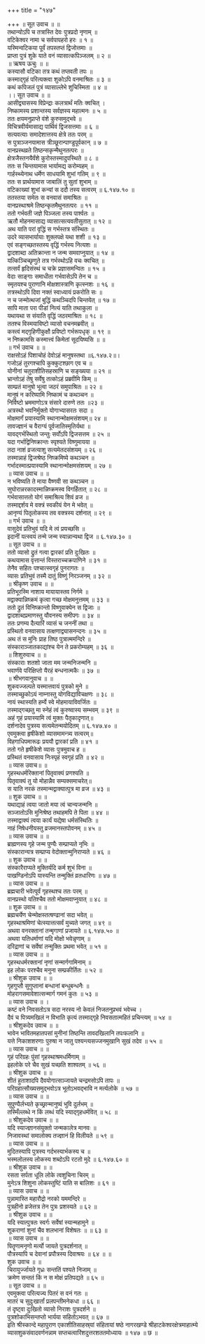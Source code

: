 +++
title = "१४७"

+++
॥ सूत उवाच ॥ ॥  
तथान्योऽपि च तत्रास्ति देवः पुत्रप्रदो नृणाम् ॥  
वटिकेश्वर नामा च सर्वपापहरो हरः ॥ १ ॥  
यस्मिन्वटिकया पूर्वं तपस्तप्तं द्विजोत्तमाः ॥  
प्राप्ता पुत्रं शुके याते वनं व्यासात्कपिञ्जलम् ॥ २ ॥  
॥ ऋषय ऊचुः ॥ ॥  
कस्यासौ वटिका तत्र कथं तप्तवती तपः ॥  
कस्माद्गृहं परित्यक्त्वा शुकोऽपि वनमाश्रितः ॥ ३ ॥  
कथं कपिजलं पुत्रं व्यासाल्लेभे शुचिस्मिता ॥ ४ ॥  
।। सूत उवाच ॥ ॥  
आसीद्व्यासस्य विप्रेन्द्राः कलत्रार्थं मतिः क्वचित् ।  
निष्कामस्य प्रशान्तस्य सर्वज्ञस्य महात्मनः ॥ ५ ॥  
ततः क्षयमनुप्राप्ते वंशे कुरुसमुद्भवे ॥  
विचित्रवीर्यमासाद्य पार्थिवं द्विजसत्तमाः ॥ ६ ॥  
सत्यवत्याः समादेशात्तस्य क्षेत्रे ततः परम् ॥  
स पुत्राञ्जनयामास त्रीञ्छूरान्पाण्डुपूर्वकान् ॥ ७ ॥  
वानप्रस्थव्रते तिष्ठन्सकृन्मैथुनतत्परः ॥  
क्षेत्रजैस्तनयैर्वंशे कुरोस्तस्मादुपस्थिते ॥ ८ ॥  
ततः स चिन्तयामास भार्यामद्य करोम्यहम् ॥  
गार्हस्थ्येनाथ धर्मेण साधयामि शुभां गतिम् ॥ ९ ॥  
ततः स प्रार्थयामास जाबालिं तु सुतां शुभाम् ॥  
वटिकाख्यां शुभां कन्यां स ददौ तस्य सत्वरम् ॥ ६.१४७.१० ॥  
ततस्तया समेतः स वनवासं समाश्रितः ॥  
वानप्रस्थाश्रमे तिष्ठन्कृतमैथुनतत्परः ॥ ११ ॥  
ततो गर्भवती जज्ञे पिञ्जला तस्य पार्श्वतः ॥  
ऋतौ मोहनमासाद्य व्यासात्सत्यवतीसुतात् ॥ १२ ॥  
अथ याति परां वृद्धिं स गर्भस्तत्र संस्थितः ॥  
उदरे व्यासभार्यायाः शुक्लपक्षे यथा शशी ॥ १३ ॥  
एवं सङ्गच्छतस्तस्य वृद्धिं गर्भस्य नित्यशः ॥  
द्वादशाब्दा अतिक्रान्ता न जन्म समवाप्नुयात् ॥ १४ ॥  
यत्किञ्चिच्छृणुते तत्र गर्भस्थोऽहि वचः क्वचित् ॥  
तत्सर्वं हृदिसंस्थं च चक्रे प्रज्ञासमन्वितः ॥ १५ ॥  
वेदाः साङ्गाः समाधीता गर्भवासेऽपि तेन च ॥  
स्मृतयश्च पुराणानि मोक्षशास्त्राणि कृत्स्नशः ॥ १६ ॥  
तत्रस्थोऽपि दिवा नक्तं स्वाध्यायं प्रकरोति सः ॥  
न च जन्मोत्थजां बुद्धिं कथञ्चिदपि चिन्तयेत् ॥ १७ ॥  
सापि माता परा पीडां नित्यं याति तथाकुला ॥  
यथायथा स संयाति वृद्धिं जठरमाश्रितः ॥ १८ ॥  
ततश्च विस्मयाविष्टो व्यासो वचनमब्रवीत् ॥  
कस्त्वं मद्गृहिणीकुक्षौ प्रविष्टो गर्भरूपधृक् ॥ १९ ॥  
न निष्क्रामसि कस्मात्त्वं किमेतां सूदयिष्यसि ॥ ॥  
॥ गर्भ उवाच ॥ ॥  
राक्षसोऽहं पिशाचोहं देवोऽहं मानुषस्तथा ॥६.१४७.२॥।  
गजोऽहं तुरगश्चापि कुक्कुटश्छाग एव च ॥  
योनीनां चतुराशीतिसहस्राणि च सङ्ख्यया ॥ २१ ॥  
भ्रान्तोऽहं तेषु सर्वेषु तत्कोऽहं प्रब्रवीमि किम् ॥  
साम्प्रतं मानुषो भूत्वा जठरं समुपाश्रितः ॥ २२ ॥  
मानुषं न करिष्यामि निष्कामं च कथञ्चन ॥  
निर्विष्टो भ्रममाणोऽत्र संसारे दारुणे ततः ॥२३ ॥  
अत्रस्थो भवनिर्मुक्तो योगाभ्यासरतः सदा ॥  
मोक्षमार्गं प्रयास्यामि स्थानान्मोक्षमसंशयम्॥ २४ ॥  
तावज्ज्ञानं च वैराग्यं पूर्वजातिस्मृतिर्यथा ॥  
यावद्गर्भस्थितो जन्तुः सर्वोऽपि द्विजसत्तम ॥ २५ ॥  
यदा गर्भाद्विनिष्क्रान्तः स्पृश्यते विष्णुमायया ॥  
तदा नाशं व्रजत्याशु सत्यमेतदसंशयम् ॥ २६ ॥  
तस्मान्नाहं द्विजश्रेष्ठ निष्क्रमिष्ये कथञ्चन ॥  
गर्भादस्मात्प्रयास्यामि स्थानान्मोक्षमसंशयम् ॥ २७ ॥  
॥ व्यास उवाच ॥ ॥  
न भविष्यति ते माया वैष्णवी सा कथञ्चन ॥  
सुघोरान्नरकादस्मान्निष्क्रमस्व विगर्हितात् ॥ २८ ॥  
गर्भवासात्ततो योगं समाश्रित्य शिवं व्रज ॥  
तस्माद्दर्शय मे वक्त्रं स्वकीयं येन मे भवेत् ॥  
आनृण्यं पितृलोकस्य तव वक्त्रस्य दर्शनात् ॥ २९ ॥  
॥ गर्भ उवाच ॥ ॥  
वासुदेवं प्रतिभुवं यदि मे त्वं प्रयच्छसि ॥  
इदानीं यत्स्वयं तन्मे जन्म स्यान्नान्यथा द्विज ॥ ६.१४७.३० ॥  
॥ सूत उवाच ॥ ॥  
ततो व्यासो द्रुतं गत्वा द्वारकां प्रति दुःखितः ॥  
कथयामास वृत्तान्तं विस्तराच्चक्रपाणिने ॥ ३१ ॥  
तेनैव सहितः पश्चात्स्वगृहं पुनरागतः ॥  
व्यासः प्रतिभुवं तस्मै दातुं विष्णुं निरञ्जनम् ॥ ३२ ॥  
॥ श्रीकृष्ण उवाच ॥ ॥  
प्रतिभूरस्मि नाशाय मायायास्तव निर्गमे ॥  
मद्वाक्यान्निष्क्रमं कृत्वा गच्छ मोक्षमनुत्तमम् ॥ ३३ ॥  
ततो द्रुतं विनिष्क्रान्तो विष्णुवाक्येन स द्विजाः ॥  
द्वादशाब्दप्रमाणस्तु यौवनस्य समीपगः ॥ ३४ ॥  
ततः प्रणम्य दैत्यारिं व्यासं च जननीं तथा ॥  
प्रस्थितो वनवासाय तत्क्षणाद्व्यासनन्दनः ॥ ३५ ॥  
अथ तं स मुनिः प्राह तिष्ठ पुत्रात्ममन्दिरे ॥  
संस्काराञ्जातकाद्यांश्च येन ते प्रकरोम्यहम् ॥ ३६ ॥  
॥ शिशुरुवाच ॥ ॥  
संस्काराः शतशो जाता मम जन्मनिजन्मनि ॥  
भवार्णवे परिक्षिप्तो यैरहं बन्धनात्मकैः ॥ ३७ ॥  
॥ श्रीभगवानुवाच ॥ ॥  
शुकवज्जल्पते यस्मात्तवायं पुत्रको मुने ॥  
तस्माच्छुकोऽयं नाम्नास्तु योगविद्याविचक्षणः ॥ ३८ ॥  
नायं स्थास्यति हर्म्ये स्वे मोहमायाविवर्जितः ॥  
तस्माद्गच्छतु मा स्नेहं त्वं कुरुष्वास्य सम्भवम् ॥ ३९ ॥  
अहं गृहं प्रयास्यामि त्वं मुक्तः पैतृकादृणात्॥  
दर्शनादेव पुत्रस्य सत्यमेतन्मयोदितम् ॥ ६.१४७.४० ॥  
एवमुक्त्वा हृषीकेशो व्यासमामन्त्र्य सत्वरम्॥  
विहगाधिपमारूढः प्रययौ द्वारकां प्रति ॥ ४१ ॥  
ततो गते हृषीकेशे व्यासः पुत्रमुवाच ह ॥  
प्रस्थितं वनवासाय निःस्पृहं स्वगृहं प्रति ॥ ४२ ॥  
॥ व्यास उवाच॥ ॥  
गृहस्थधर्मरिक्तानां पितृवाक्यं प्रणश्यति ॥  
पितृवाक्यं तु यो मोहान्नैव सम्यक्समाचरेत्॥  
स याति नरकं तस्मान्मद्वाक्यात्पुत्र मा व्रज ॥ ४३ ॥  
॥ शुक उवाच ॥ ॥  
यथाद्याहं त्वया जातो मया त्वं चान्यजन्मनि ॥  
सञ्जातोऽसि मुनिश्रेष्ठ तथाहमपि ते पिता ॥ ४४ ॥  
तस्माद्वाक्यं त्वया कार्यं यद्येषा धर्मसंस्थितिः ॥  
नाहं निषेधनीयस्तु व्रजमानस्तपोवनम् ॥ ४५ ॥  
॥ व्यास उवाच ॥ ॥  
ब्राह्मणस्य गृहे जन्म पुण्यैः सम्प्राप्यते नृभिः ॥  
संस्कारान्यत्र सम्प्राप्य वेदोक्तान्मुनिराप्यते ॥ ४६ ॥  
॥ शुक उवाच ॥ ॥  
संस्कारैराप्यते मुक्तिर्यदि कर्म शुभं विना ॥  
पाखण्डिनोऽपि यास्यन्ति तन्मुक्तिं व्रतधारिणः ॥ ४७ ॥  
॥ व्यास उवाच ॥ ॥  
ब्रह्मचारी भवेत्पूर्वं गृहस्थश्च ततः परम् ॥  
वानप्रस्थो यतिश्चैव ततो मोक्षमवाप्नुयात् ॥ ४८ ॥  
॥ शुक उवाच ॥ ॥  
ब्रह्मचर्येण चेन्मोक्षस्तत्षण्ढानां सदा भवेत् ॥  
गृहस्थाश्रमिणां चेत्स्यात्तत्सर्वं मुच्यते जगत् ॥ ४९ ॥  
अथवा वनरक्तानां तन्मृगाणां प्रजायते ॥ ६.१४७.५० ॥  
अथवा यतिधर्माणां यदि मोक्षो भवेन्नृणाम् ॥  
दरिद्राणां च सर्वेषां तन्मुक्तिः प्रथमा भवेत् ॥ ५१ ॥  
॥ व्यास उवाच ॥ ॥  
गृहस्थधर्मरक्तानां नृणां सन्मार्गगामिनाम् ॥  
इह लोकः परश्चैव मनुना सम्प्रकीर्तितः ॥ ५२ ॥  
॥ श्रीशुक उवाच ॥ ॥  
गृहगुप्तौ सुगुप्तानां बन्धानां बन्धुबन्धनैः ॥  
मोहरागसमावेशात्सन्मार्ग गमनं कुतः ॥ ५३ ॥  
॥ व्यास उवाच ॥ ।  
कष्टं वने निवसतोऽत्र सदा नरस्य नो केवलं निजतनुप्रभवं भवेच्च ।  
दैवं च पित्र्यमखिलं न विभाति कृत्यं तस्माद्गृहे निवसतात्महितं प्रचिन्त्यम् ॥ ५४ ॥  
॥ श्रीशुकदेव उवाच ॥ ॥  
भावेन भावितमहातपसां मुनीनां तिष्ठन्ति तावदखिलानि तपःफलानि ॥  
यत्ते निकाशशरणाः पुरुषा न जातु पश्यन्त्यसज्जनमुखानि सुखं तदेव ॥ ५५ ॥  
॥ व्यास उवाच ॥ ॥  
गृहं परिग्रहः पुंसां गृहस्थाश्रमधर्मिणाम् ॥  
इहलोके परे चैव सुखं यच्छति शाश्वतम् ॥ ५६ ॥  
॥ श्रीशुक उवाच ॥ ॥  
शीतं हुताशादपि दैवयोगात्सञ्जायते चन्द्रमसोऽपि तापः ॥  
परिग्रहात्सौख्यसमुद्भवोऽत्र भूतोऽभवद्भावि न मर्त्यलोके ॥ ५७ ॥  
॥ व्यास उवाच ॥ ॥  
सुपुण्यैर्लभ्यते कृच्छ्रान्मानुष्यं भुवि दुर्लभम् ॥  
तस्मिँल्लब्धे न किं लब्धं यदि स्याद्गृहधर्मवित् ॥ ५८ ॥  
॥ श्रीशुकदेव उवाच ॥ ॥  
यदि स्याज्ज्ञानसंयुक्तो जन्मकालेत्र मानवः ॥  
निजावस्थां समालोक्य तज्ज्ञानं हि विलीयते ॥ ५९ ॥  
॥ व्यास उवाच ॥ ॥  
मुदितस्यापि पुत्रस्य गर्दभस्यार्भकस्य च ॥  
भस्मलोलस्य लोकस्य शब्दोऽपि रटतो मुदे ॥ ६.१४७.६० ॥  
॥ श्रीशुक उवाच ॥ ॥  
रसता सर्पता धूलि लोके त्वशुचिना चिरम् ॥  
मुनेऽत्र शिशुना लोकस्तुष्टिं याति स बालिशः ॥ ६१ ॥  
॥ व्यास उवाच ॥ ॥  
पुन्नामास्ति महारौद्रो नरको यममन्दिरे ॥  
पुत्रहीनो व्रजेत्तत्र तेन पुत्रः प्रशस्यते ॥ ६२ ॥  
॥ श्रीशुक उवाच ॥ ॥  
यदि स्यात्पुत्रतः स्वर्गः सर्वेषां स्यान्महामुने ॥  
शूकराणां शुनां चैव शलभानां विशेषतः ॥ ॥ ६३ ॥  
॥ व्यास उवाच ॥ ॥  
पितॄणामनृणो मर्त्यो जायते पुत्रदर्शनात् ॥  
पौत्रस्यापि च देवानां प्रपौत्रस्य दिवाश्रयः ॥ ६४ ॥ ॥  
शुक उवाच ॥ ॥  
चिरायुर्ज्जायते गृध्रः सन्ततिं पश्यते निजाम् ॥  
क्रमेण सन्ततं किं न स मोक्षं प्रतिपद्यते ॥ ६५ ॥  
॥ सूत उवाच ॥ ॥  
एवमुक्त्वा परित्यज्य पितरं स वनं गतः ॥  
मातरं च सुदुःखार्तां प्रलपन्तीमनेकधा ॥ ६६ ॥  
तं दृष्ट्वा दुःखितो व्यासो निराशः पुत्रदर्शने ॥  
पुत्रशोकाभिसन्तप्तो भार्यया सहितोऽभवत् ॥ ६७ ॥  
इति श्रीस्कान्दे महापुराण एकाशीतिसाहस्र्यां संहितायां षष्ठे नागरखण्डे श्रीहाटकेश्वरक्षेत्रमाहात्म्ये व्यासशुकसंवादवर्णनन्नाम सप्तचत्वारिंशदुत्तरशततमोध्यायः ॥ १४७ ॥ छ ॥